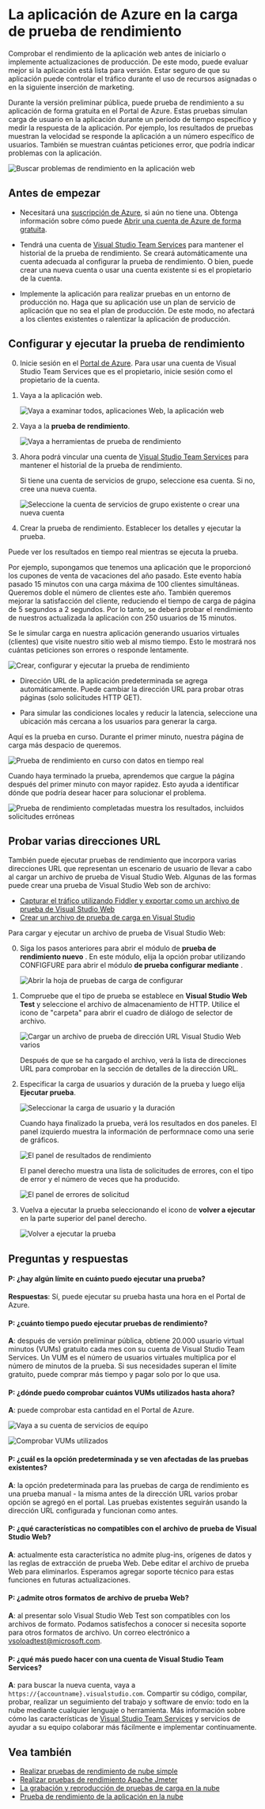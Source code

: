 <properties
   pageTitle="Probar el rendimiento de la aplicación web de Azure | Microsoft Azure"
   description="Realizar pruebas de rendimiento de aplicación web de Azure para comprobar cómo la aplicación controla la carga de usuarios. Medir el tiempo de respuesta y encontrar errores que pueden indicar problemas."
   services="app-service\web"
   documentationCenter=""
   authors="ecfan"
   manager="douge"
   editor="jimbe"/>

<tags
   ms.service="app-service-web"
   ms.workload="web"
   ms.tgt_pltfrm="na"
   ms.devlang="na"
   ms.topic="article"
   ms.date="05/25/2016"
   ms.author="estfan; manasma; ahomer"/>

# <a name="performance-test-your-azure-web-app-under-load"></a>La aplicación de Azure en la carga de prueba de rendimiento

Comprobar el rendimiento de la aplicación web antes de iniciarlo o implemente actualizaciones de producción. De este modo, puede evaluar mejor si la aplicación está lista para versión. Estar seguro de que su aplicación puede controlar el tráfico durante el uso de recursos asignadas o en la siguiente inserción de marketing.

Durante la versión preliminar pública, puede prueba de rendimiento a su aplicación de forma gratuita en el Portal de Azure.
Estas pruebas simulan carga de usuario en la aplicación durante un período de tiempo específico y medir la respuesta de la aplicación. Por ejemplo, los resultados de pruebas muestran la velocidad se responde la aplicación a un número específico de usuarios. También se muestran cuántas peticiones error, que podría indicar problemas con la aplicación.      

![Buscar problemas de rendimiento en la aplicación web](./media/app-service-web-app-performance-test/azure-np-perf-test-overview.png)

## <a name="before-you-start"></a>Antes de empezar

* Necesitará una [suscripción de Azure](https://account.windowsazure.com/subscriptions), si aún no tiene una. Obtenga información sobre cómo puede [Abrir una cuenta de Azure de forma gratuita](https://azure.microsoft.com/pricing/free-trial/?WT.mc_id=A261C142F).

* Tendrá una cuenta de [Visual Studio Team Services](https://www.visualstudio.com/products/what-is-visual-studio-online-vs) para mantener el historial de la prueba de rendimiento. Se creará automáticamente una cuenta adecuada al configurar la prueba de rendimiento. O bien, puede crear una nueva cuenta o usar una cuenta existente si es el propietario de la cuenta. 

* Implemente la aplicación para realizar pruebas en un entorno de producción no. Haga que su aplicación use un plan de servicio de aplicación que no sea el plan de producción. De este modo, no afectará a los clientes existentes o ralentizar la aplicación de producción. 

## <a name="set-up-and-run-your-performance-test"></a>Configurar y ejecutar la prueba de rendimiento

0.  Inicie sesión en el [Portal de Azure](https://portal.azure.com). Para usar una cuenta de Visual Studio Team Services que es el propietario, inicie sesión como el propietario de la cuenta.

0.  Vaya a la aplicación web.

    ![Vaya a examinar todos, aplicaciones Web, la aplicación web](./media/app-service-web-app-performance-test/azure-np-web-apps.png)

0.  Vaya a la **prueba de rendimiento**.

    ![Vaya a herramientas de prueba de rendimiento](./media/app-service-web-app-performance-test/azure-np-web-app-details-tools-expanded.png)
 
0. Ahora podrá vincular una cuenta de [Visual Studio Team Services](https://www.visualstudio.com/products/what-is-visual-studio-online-vs) para mantener el historial de la prueba de rendimiento.

    Si tiene una cuenta de servicios de grupo, seleccione esa cuenta. Si no, cree una nueva cuenta.

    ![Seleccione la cuenta de servicios de grupo existente o crear una nueva cuenta](./media/app-service-web-app-performance-test/azure-np-no-vso-account.png)

0.  Crear la prueba de rendimiento. Establecer los detalles y ejecutar la prueba. 

Puede ver los resultados en tiempo real mientras se ejecuta la prueba.

Por ejemplo, supongamos que tenemos una aplicación que le proporcionó los cupones de venta de vacaciones del año pasado. Este evento había pasado 15 minutos con una carga máxima de 100 clientes simultáneas. Queremos doble el número de clientes este año. También queremos mejorar la satisfacción del cliente, reduciendo el tiempo de carga de página de 5 segundos a 2 segundos. Por lo tanto, se deberá probar el rendimiento de nuestros actualizada la aplicación con 250 usuarios de 15 minutos.

Se le simular carga en nuestra aplicación generando usuarios virtuales (clientes) que visite nuestro sitio web al mismo tiempo. Esto le mostrará nos cuántas peticiones son errores o responde lentamente.

  ![Crear, configurar y ejecutar la prueba de rendimiento](./media/app-service-web-app-performance-test/azure-np-new-performance-test.png)

   *  Dirección URL de la aplicación predeterminada se agrega automáticamente. 
   Puede cambiar la dirección URL para probar otras páginas (solo solicitudes HTTP GET).

   *  Para simular las condiciones locales y reducir la latencia, seleccione una ubicación más cercana a los usuarios para generar la carga.

  Aquí es la prueba en curso. Durante el primer minuto, nuestra página de carga más despacio de queremos.

  ![Prueba de rendimiento en curso con datos en tiempo real](./media/app-service-web-app-performance-test/azure-np-running-perf-test.png)

  Cuando haya terminado la prueba, aprendemos que cargue la página después del primer minuto con mayor rapidez. Esto ayuda a identificar dónde que podría desear hacer para solucionar el problema.

  ![Prueba de rendimiento completadas muestra los resultados, incluidos solicitudes erróneas](./media/app-service-web-app-performance-test/azure-np-perf-test-done.png)

## <a name="test-multiple-urls"></a>Probar varias direcciones URL

También puede ejecutar pruebas de rendimiento que incorpora varias direcciones URL que representan un escenario de usuario de llevar a cabo al cargar un archivo de prueba de Visual Studio Web. Algunas de las formas puede crear una prueba de Visual Studio Web son de archivo:

* [Capturar el tráfico utilizando Fiddler y exportar como un archivo de prueba de Visual Studio Web](http://docs.telerik.com/fiddler/Save-And-Load-Traffic/Tasks/VSWebTest)
* [Crear un archivo de prueba de carga en Visual Studio](https://www.visualstudio.com/docs/test/performance-testing/run-performance-tests-app-before-release)

Para cargar y ejecutar un archivo de prueba de Visual Studio Web:
 
0. Siga los pasos anteriores para abrir el módulo de **prueba de rendimiento nuevo** .
   En este módulo, elija la opción probar utilizando CONFIGFURE para abrir el módulo **de prueba configurar mediante** .  

    ![Abrir la hoja de pruebas de carga de configurar](./media/app-service-web-app-performance-test/multiple-01-authoring-blade.png)

0. Compruebe que el tipo de prueba se establece en **Visual Studio Web Test** y seleccione el archivo de almacenamiento de HTTP.
    Utilice el icono de "carpeta" para abrir el cuadro de diálogo de selector de archivo.

    ![Cargar un archivo de prueba de dirección URL Visual Studio Web varios](./media/app-service-web-app-performance-test/multiple-01-authoring-blade2.png)

    Después de que se ha cargado el archivo, verá la lista de direcciones URL para comprobar en la sección de detalles de la dirección URL.
 
0. Especificar la carga de usuarios y duración de la prueba y luego elija **Ejecutar prueba**.

    ![Seleccionar la carga de usuario y la duración](./media/app-service-web-app-performance-test/multiple-01-authoring-blade3.png)

    Cuando haya finalizado la prueba, verá los resultados en dos paneles. El panel izquierdo muestra la información de performnace como una serie de gráficos.

    ![El panel de resultados de rendimiento](./media/app-service-web-app-performance-test/multiple-01a-results.png)

    El panel derecho muestra una lista de solicitudes de errores, con el tipo de error y el número de veces que ha producido.

    ![El panel de errores de solicitud](./media/app-service-web-app-performance-test/multiple-01b-results.png)

0. Vuelva a ejecutar la prueba seleccionando el icono de **volver a ejecutar** en la parte superior del panel derecho.

    ![Volver a ejecutar la prueba](./media/app-service-web-app-performance-test/multiple-rerun-test.png)

##  <a name="q--a"></a>Preguntas y respuestas

#### <a name="q-is-there-a-limit-on-how-long-i-can-run-a-test"></a>P: ¿hay algún límite en cuánto puedo ejecutar una prueba? 

**Respuestas**: Sí, puede ejecutar su prueba hasta una hora en el Portal de Azure.

#### <a name="q-how-much-time-do-i-get-to-run-performance-tests"></a>P: ¿cuánto tiempo puedo ejecutar pruebas de rendimiento? 

**A**: después de versión preliminar pública, obtiene 20.000 usuario virtual minutos (VUMs) gratuito cada mes con su cuenta de Visual Studio Team Services. Un VUM es el número de usuarios virtuales multiplica por el número de minutos de la prueba. Si sus necesidades superan el límite gratuito, puede comprar más tiempo y pagar solo por lo que usa.

#### <a name="q-where-can-i-check-how-many-vums-ive-used-so-far"></a>P: ¿dónde puedo comprobar cuántos VUMs utilizados hasta ahora?

**A**: puede comprobar esta cantidad en el Portal de Azure.

![Vaya a su cuenta de servicios de equipo](./media/app-service-web-app-performance-test/azure-np-vso-accounts.png)

![Comprobar VUMs utilizados](./media/app-service-web-app-performance-test/azure-np-vso-accounts-vum-summary.png)

#### <a name="q-what-is-the-default-option-and-are-my-existing-tests-impacted"></a>P: ¿cuál es la opción predeterminada y se ven afectadas de las pruebas existentes?

**A**: la opción predeterminada para las pruebas de carga de rendimiento es una prueba manual - la misma antes de la dirección URL varios probar opción se agregó en el portal.
Las pruebas existentes seguirán usando la dirección URL configurada y funcionan como antes.

#### <a name="q-what-features-not-supported-in-the-visual-studio-web-test-file"></a>P: ¿qué características no compatibles con el archivo de prueba de Visual Studio Web?

**A**: actualmente esta característica no admite plug-ins, orígenes de datos y las reglas de extracción de prueba Web. Debe editar el archivo de prueba Web para eliminarlos. Esperamos agregar soporte técnico para estas funciones en futuras actualizaciones.

#### <a name="q-does-it-support-any-other-web-test-file-formats"></a>P: ¿admite otros formatos de archivo de prueba Web?
  
**A**: al presentar solo Visual Studio Web Test son compatibles con los archivos de formato.
Podamos satisfechos a conocer si necesita soporte para otros formatos de archivo. Un correo electrónico a [vsoloadtest@microsoft.com](mailto:vsoloadtest@microsoft.com).

#### <a name="q-what-else-can-i-do-with-a-visual-studio-team-services-account"></a>P: ¿qué más puedo hacer con una cuenta de Visual Studio Team Services?

**A**: para buscar la nueva cuenta, vaya a ```https://{accountname}.visualstudio.com```. Compartir su código, compilar, probar, realizar un seguimiento del trabajo y software de envío: todo en la nube mediante cualquier lenguaje o herramienta. Más información sobre cómo las características de [Visual Studio Team Services](https://www.visualstudio.com/products/what-is-visual-studio-online-vs) y servicios de ayudar a su equipo colaborar más fácilmente e implementar continuamente.

## <a name="see-also"></a>Vea también

* [Realizar pruebas de rendimiento de nube simple](https://www.visualstudio.com/docs/test/performance-testing/getting-started/get-started-simple-cloud-load-test)
* [Realizar pruebas de rendimiento Apache Jmeter](https://www.visualstudio.com/docs/test/performance-testing/getting-started/get-started-jmeter-test)
* [La grabación y reproducción de pruebas de carga en la nube](https://www.visualstudio.com/docs/test/performance-testing/getting-started/record-and-replay-cloud-load-tests)
* [Prueba de rendimiento de la aplicación en la nube](https://www.visualstudio.com/docs/test/performance-testing/getting-started/getting-started-with-performance-testing)
